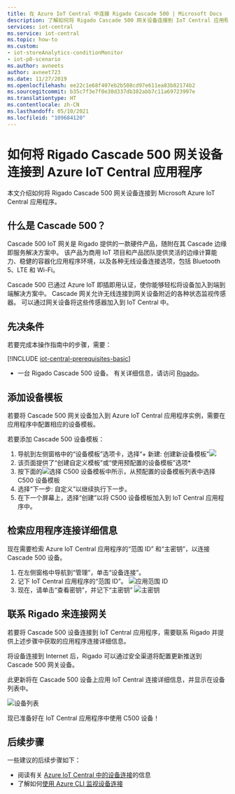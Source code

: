 ```yaml
---
title: 在 Azure IoT Central 中连接 Rigado Cascade 500 | Microsoft Docs
description: 了解如何将 Rigado Cascade 500 网关设备连接到 IoT Central 应用程序。
services: iot-central
ms.service: iot-central
ms.topic: how-to
ms.custom:
- iot-storeAnalytics-conditionMonitor
- iot-p0-scenario
ms.author: avneets
author: avneet723
ms.date: 11/27/2019
ms.openlocfilehash: ee22c1e68f407eb2b508cd97e611ea83b82174b2
ms.sourcegitcommit: b35c7f3e7f0e30d337db382abb7c11a69723997e
ms.translationtype: HT
ms.contentlocale: zh-CN
ms.lasthandoff: 05/10/2021
ms.locfileid: "109684120"
---
```

# <a name="connect-a-rigado-cascade-500-gateway-device-to-your-azure-iot-central-application"></a>如何将 Rigado Cascade 500 网关设备连接到 Azure IoT Central 应用程序

本文介绍如何将 Rigado Cascade 500 网关设备连接到 Microsoft Azure IoT Central 应用程序。

## <a name="what-is-cascade-500"></a>什么是 Cascade 500？

Cascade 500 IoT 网关是 Rigado 提供的一款硬件产品，随附在其 Cascade 边缘即服务解决方案中。 该产品为商用 IoT 项目和产品团队提供灵活的边缘计算能力、稳健的容器化应用程序环境，以及各种无线设备连接选项，包括 Bluetooth 5、LTE 和 Wi-Fi。

Cascade 500 已通过 Azure IoT 即插即用认证，使你能够轻松将设备加入到端到端解决方案中。 Cascade 网关允许无线连接到网关设备附近的各种状态监视传感器。 可以通过网关设备将这些传感器加入到 IoT Central 中。

## <a name="prerequisites"></a>先决条件

若要完成本操作指南中的步骤，需要：

[!INCLUDE [iot-central-prerequisites-basic](../../../includes/iot-central-prerequisites-basic.md)]

- 一台 Rigado Cascade 500 设备。 有关详细信息，请访问 [Rigado](https://www.rigado.com/)。

## <a name="add-a-device-template"></a>添加设备模板

若要将 Cascade 500 网关设备加入到 Azure IoT Central 应用程序实例，需要在应用程序中配置相应的设备模板。

若要添加 Cascade 500 设备模板： 

1. 导航到左侧窗格中的“设备模板”选项卡，选择“+ 新建: 创建新设备模板”![](./media/howto-connect-rigado-cascade-500/device-template-new.png)
1. 该页面提供了“创建自定义模板”或“使用预配置的设备模板”选项*
1. 按下面的![选择 C500 设备模板](./media/howto-connect-rigado-cascade-500/device-template-preconfigured.png)中所示，从预配置的设备模板列表中选择 C500 设备模板
1. 选择“下一步: 自定义”以继续执行下一步。 
1. 在下一个屏幕上，选择“创建”以将 C500 设备模板加入到 IoT Central 应用程序中。

## <a name="retrieve-application-connection-details"></a>检索应用程序连接详细信息

现在需要检索 Azure IoT Central 应用程序的“范围 ID” 和“主密钥”，以连接 Cascade 500 设备。 

1. 在左侧窗格中导航到“管理”，单击“设备连接”。 
2. 记下 IoT Central 应用程序的“范围 ID”。
![应用范围 ID](./media/howto-connect-rigado-cascade-500/app-scope-id.png)
3. 现在，请单击“查看密钥”，并记下“主密钥”
![主密钥](./media/howto-connect-rigado-cascade-500/primary-key-sas.png)   

## <a name="contact-rigado-to-connect-the-gateway"></a>联系 Rigado 来连接网关 

若要将 Cascade 500 设备连接到 IoT Central 应用程序，需要联系 Rigado 并提供上述步骤中获取的应用程序连接详细信息。 

将设备连接到 Internet 后，Rigado 可以通过安全渠道将配置更新推送到 Cascade 500 网关设备。 

此更新将在 Cascade 500 设备上应用 IoT Central 连接详细信息，并显示在设备列表中。 

![设备列表](./media/howto-connect-rigado-cascade-500/devices-list-c500.png)  

现已准备好在 IoT Central 应用程序中使用 C500 设备！

## <a name="next-steps"></a>后续步骤

一些建议的后续步骤如下：

- 阅读有关 [Azure IoT Central 中的设备连接](./concepts-get-connected.md)的信息
- 了解如何[使用 Azure CLI 监视设备连接](./howto-monitor-devices-azure-cli.md)
